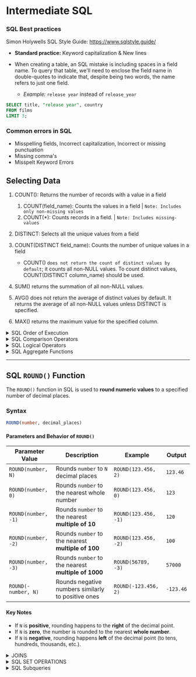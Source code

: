 # Intermediate SQL

### SQL Best practices

Simon Holywells SQL Style Guide: https://www.sqlstyle.guide/

- **Standard practice:** Keyword capitalization & New lines

- When creating a table, an SQL mistake is including spaces in a field name. To query that table, we'll need to enclose the field name in double-quotes to indicate that, despite being two words, the name refers to just one field.
  - *Example:* `release year` instead of `release_year`

```sql
SELECT title, "release year", country
FROM films
LIMIT 3;
```

### Common errors in SQL

- Misspelling fields, Incorrect capitalization, Incorrect or missing punctuation 
- Missing comma's
- Misspelt Keyword Errors



## Selecting Data

1. COUNT(): Returns the number of records with a value in a field
   1. COUNT(field_name): Counts the values in a field | `Note: Includes only non-missing values`
   2. COUNT(*): Counts records in a field. | `Note: Includes missing-values`

2. DISTINCT: Selects all the unique values from a field
3. COUNT(DISTINCT field_name): Counts the number of unique values in a field 
   - COUNT() `does not return the count of distinct values by default`; it counts all non-NULL values. To count distinct values, COUNT(DISTINCT column_name) should be used.
4. SUM() returns the summation of all non-NULL values.
5. AVG() does not return the average of distinct values by default. It returns the average of all non-NULL values unless DISTINCT is specified.
6. MAX() returns the maximum value for the specified column.

<details>

<summary>SQL Order of Execution</summary>
<br> <!-- Adds space between summary and content -->

1. **FROM**      → Identify the source tables
2. **JOIN**      → Combine tables based on conditions
3. **WHERE**     → Filter rows before grouping
4. **GROUP BY**  → Aggregate data into groups
5. **HAVING**    → Filter groups after aggregation
6. **SELECT**    → Choose columns or expressions
7. **DISTINCT**  → Remove duplicate rows
8. **ORDER BY**  → Sort the result set
9. **LIMIT / OFFSET** → Restrict number of rows

*Example Query Execution Order*

```sql
SELECT DISTINCT column_name  -- Step 6 & 7
FROM table_name              -- Step 1
JOIN another_table           -- Step 2
ON table_name.id = another_table.id  
WHERE condition              -- Step 3
GROUP BY column_name         -- Step 4
HAVING condition             -- Step 5
ORDER BY column_name         -- Step 8
LIMIT 10 OFFSET 5;           -- Step 9
```
</details>


<details>
<summary>SQL Comparison Operators</summary>
<br> <!-- Adds space between summary and content -->

SQL comparison operators are used in the `WHERE` clause to filter records based on conditions.

| Operator | Description | Example |
|----------|------------|---------|
| `=` | Equal to | `SELECT * FROM users WHERE age = 30;` |
| `<>` or `!=` | Not equal to | `SELECT * FROM users WHERE age <> 30;` |
| `>` | Greater than | `SELECT * FROM users WHERE age > 30;` |
| `<` | Less than | `SELECT * FROM users WHERE age < 30;` |
| `>=` | Greater than or equal to | `SELECT * FROM users WHERE age >= 30;` |
| `<=` | Less than or equal to | `SELECT * FROM users WHERE age <= 30;` |
| `BETWEEN` | Within a range (inclusive) | `SELECT * FROM users WHERE age BETWEEN 20 AND 30;` |
| `IN` | Matches any value in a list | `SELECT * FROM users WHERE country IN ('USA', 'Canada', 'UK');` |
| `NOT IN` | Excludes values in a list | `SELECT * FROM users WHERE country NOT IN ('USA', 'Canada');` |
| `LIKE` | Pattern matching with wildcards | `SELECT * FROM users WHERE name LIKE 'A%';` |
| `NOT LIKE` | Excludes pattern match | `SELECT * FROM users WHERE name NOT LIKE 'A%';` |
| `IS NULL` | Checks for NULL values | `SELECT * FROM users WHERE email IS NULL;` |
| `IS NOT NULL` | Checks for non-NULL values | `SELECT * FROM users WHERE email IS NOT NULL;` |

**Wildcard Characters for `LIKE` Operator**  
- `%` → Represents zero, one, or multiple characters (`'A%'` → Starts with 'A')  
- `_` → Represents a single character (`'_a%'` → Second letter is 'a')  
</details>



<details>
<summary>SQL Logical Operators</summary>

<br> <!-- Adds space between summary and content -->

Logical operators are used in SQL to combine multiple conditions in the `WHERE` clause.

| Operator  | Description | Example |
|-----------|------------|---------|
| `ALL` | Returns **TRUE** if all subquery values meet the condition | `SELECT * FROM employees WHERE salary > ALL (SELECT salary FROM interns);` → Retrieves employees with a salary **higher than all interns**. |
| `AND` | Returns **TRUE** if **all conditions** are met | `SELECT * FROM users WHERE age > 18 AND country = 'USA';` → Retrieves users **older than 18** **AND** from the USA. |
| `ANY` | Returns **TRUE** if **any subquery value** meets the condition | `SELECT * FROM employees WHERE salary > ANY (SELECT salary FROM interns);` → Retrieves employees earning **more than at least one intern**. |
| `BETWEEN` | Returns **TRUE** if a value is **within a range** (inclusive) | `SELECT * FROM orders WHERE order_date BETWEEN '2023-01-01' AND '2023-12-31';` → Retrieves orders placed in **2023**. |
| `EXISTS` | Returns **TRUE** if the subquery **returns at least one record** | `SELECT * FROM customers WHERE EXISTS (SELECT 1 FROM orders WHERE customers.id = orders.customer_id);` → Retrieves customers **who have placed orders**. |
| `IN` | Returns **TRUE** if a value is **in a list** | `SELECT * FROM users WHERE country IN ('USA', 'Canada', 'UK');` → Retrieves users **from USA, Canada, or the UK**. |
| `LIKE` | Returns **TRUE** if a value matches a **pattern** | `SELECT * FROM users WHERE name LIKE 'A%';` → Retrieves users **whose names start with 'A'**. |
| `NOT` | Returns **TRUE** if a condition is **NOT TRUE** | `SELECT * FROM users WHERE NOT country = 'USA';` → Retrieves users **who are not from the USA**. |
| `OR` | Returns **TRUE** if **at least one condition** is met | `SELECT * FROM users WHERE age > 30 OR city = 'New York';` → Retrieves users **older than 30 OR from New York**. |
| `SOME` | Same as `ANY` - Returns **TRUE** if **any subquery value** meets the condition | `SELECT * FROM employees WHERE salary > SOME (SELECT salary FROM interns);` → Retrieves employees earning **more than at least one intern**. |


### **Using Logical Operators Together**

#### Example 1: Combining `AND`, `OR`, and `IN`
```sql
SELECT * FROM users 
WHERE (age > 18 AND country IN ('USA', 'Canada')) 
   OR (age < 18 AND country = 'UK');
```

##### Example 2: Using `AND` and `OR`
```sql
SELECT * FROM users 
WHERE (age > 25 AND country = 'USA') 
   OR (age < 18 AND country = 'Canada');
```

#### Example 3: Using `BETWEEN` and `AND`
```SQL
SELECT * FROM employees 
WHERE age BETWEEN 25 AND 40 
AND (department = 'HR' OR department = 'Finance');
```
**Best Practices**
- Use parentheses () to group conditions and improve readability.
- Avoid unnecessary OR conditions as they may slow down queries.
- Prefer IN instead of multiple OR conditions for better performance.

</details>
  


<details>
<summary>SQL Aggregate Functions</summary>

<br> <!-- Adds space between summary and content -->

SQL **Aggregate Functions** perform calculations on multiple rows of data and return a **single** result. These functions are commonly used with the `GROUP BY` clause.

### **List of SQL Aggregate Functions**

| Function  | Description | Example |
|-----------|------------|---------|
| `COUNT()` | Returns the number of rows that match a condition | `SELECT COUNT(*) FROM users;` → Returns total users. |
| `SUM()` | Returns the total sum of a numeric column | `SELECT SUM(salary) FROM employees;` → Returns the total salary of all employees. |
| `AVG()` | Returns the average value of a numeric column | `SELECT AVG(price) FROM products;` → Returns the average product price. |
| `MIN()` | Returns the smallest value in a column | `SELECT MIN(age) FROM users;` → Returns the youngest user's age. |
| `MAX()` | Returns the largest value in a column | `SELECT MAX(salary) FROM employees;` → Returns the highest salary. |
| `GROUP_CONCAT()` *(MySQL only)* | Concatenates values into a single string | `SELECT GROUP_CONCAT(name) FROM users;` → Returns names as a single string. |
| `STRING_AGG()` *(PostgreSQL, SQL Server)* | Concatenates values with a delimiter | `SELECT STRING_AGG(name, ', ') FROM users;` → Returns names separated by commas. |

#### **Using Aggregate Functions with `GROUP BY`**

#### Example 1: Counting Users per Country
```sql
SELECT country, COUNT(*) AS user_count 
FROM users 
GROUP BY country;
```
</details>

---

## SQL `ROUND()` Function

The `ROUND()` function in SQL is used to **round numeric values** to a specified number of decimal places.

### **Syntax**
```sql
ROUND(number, decimal_places)
```

#### **Parameters and Behavior of `ROUND()`**

| Parameter Value | Description | Example | Output |
|----------------|------------|---------|--------|
| `ROUND(number, N)` | Rounds `number` to `N` decimal places | `ROUND(123.456, 2)` | `123.46` |
| `ROUND(number, 0)` | Rounds `number` to the nearest whole number | `ROUND(123.456, 0)` | `123` |
| `ROUND(number, -1)` | Rounds `number` to the nearest **multiple of 10** | `ROUND(123.456, -1)` | `120` |
| `ROUND(number, -2)` | Rounds `number` to the nearest **multiple of 100** | `ROUND(123.456, -2)` | `100` |
| `ROUND(number, -3)` | Rounds `number` to the nearest **multiple of 1000** | `ROUND(56789, -3)` | `57000` |
| `ROUND(-number, N)` | Rounds negative numbers similarly to positive ones | `ROUND(-123.456, 2)` | `-123.46` |


#### **Key Notes**
- If `N` is **positive**, rounding happens to the **right** of the decimal point.
- If `N` is **zero**, the number is rounded to the nearest **whole number**.
- If `N` is **negative**, rounding happens **left** of the decimal point (to tens, hundreds, thousands, etc.).

<details>
<summary> JOINS </summary>

</br>

1. **INNER JOIN**

Returns only the matching rows between two tables.

```sql
SELECT a.*, b.*
FROM tableA a
INNER JOIN tableB b
ON a.id = b.id;
```

2. **LEFT JOIN (LEFT OUTER JOIN)**

Returns all rows from the left table, and matching rows from the right table. If no match, NULLs are returned.

```sql
SELECT a.*, b.*
FROM tableA a
LEFT JOIN tableB b
ON a.id = b.id;
```
3. **RIGHT JOIN (RIGHT OUTER JOIN)**

Returns all rows from the right table, and matching rows from the left table. If no match, NULLs are returned.

```sql
SELECT a.*, b.*
FROM tableA a
RIGHT JOIN tableB b
ON a.id = b.id;
```

4. **FULL JOIN (FULL OUTER JOIN)**

Returns all rows from both tables. If no match, NULLs are returned for missing values.

```sql
SELECT a.*, b.*
FROM tableA a
FULL JOIN tableB b
ON a.id = b.id;
```

5. **CROSS JOIN**

Returns the Cartesian product of both tables (every row in A joins with every row in B).

```sql
SELECT a.*, b.*
FROM tableA a
CROSS JOIN tableB b;
```

*Results in (rows in A) × (rows in B) records.*

6. **SELF JOIN**

A table joins with itself.

```sql
SELECT a.*, b.*
FROM tableA a
JOIN tableA b
ON a.some_column = b.some_column;
```
*Used for hierarchical data like employees & managers.*

7. **ANTI JOIN (Using NOT EXISTS or NOT IN)**
   
Returns rows from the left table where there is no match in the right table.
-  It can be particularly useful for identifying whether an incorrect number of records appears in a join.

```sql
SELECT a.*
FROM tableA a
WHERE NOT EXISTS (
    SELECT 1 FROM tableB b WHERE a.id = b.id
);
```
*Finds unmatched records.*

8. SEMI-JOIN
   
Returns rows from the left table where a match exists in the right table, but it does not return columns from the right table.

- Similar to an INNER JOIN, but only returns columns from the left table.
- Often used in EXISTS or IN subqueries.
- Helps improve query performance when you only need to check for existence.

Example 1: Using `EXISTS` (Preferred Way)
```sql
SELECT customer_id, customer_name 
FROM customers c
WHERE EXISTS (
    SELECT 1 
    FROM orders o
    WHERE o.customer_id = c.customer_id
);
```
Example 2: Using `IN`
```sql
SELECT customer_id, customer_name 
FROM customers
WHERE customer_id IN (SELECT customer_id FROM orders);
```
</details>

<details>
<summary>SQL SET OPERATIONS</summary>
</br>


**Difference between `INNER JOIN` and `INTERSECT`**

| Feature         | `INTERSECT`                          | `INNER JOIN`                        |
|---------------|----------------------------------|--------------------------------|
| **Purpose**   | Finds common rows between two result sets | Combines matching rows from two tables based on a condition |
| **Columns**   | Both queries must have the same number of columns and matching data types | Can join tables with different structures using a join condition |
| **Duplicates** | Removes duplicates (returns distinct values) | Keeps all matching records (including duplicates) |
| **Condition**  | Implicit (compares all columns in both queries) | Explicit (defined using `ON` clause) |
| **Use Case**   | Finding identical rows in two queries | Combining related data from multiple tables |

</br>

**Comparison between `Anti-Join` and `EXCEPT`**

| Feature        | Anti-Join                          | EXCEPT                                |
|---------------|----------------------------------|--------------------------------------|
| **Purpose**   | Returns rows from one table that do not have a match in another table | Returns rows from the first query that are not in the second query |
| **Implementation** | Uses `LEFT JOIN` with `WHERE other_table.column IS NULL` | Uses `EXCEPT` keyword between two SELECT statements |
| **Condition**  | Explicit condition in `ON` clause | Implicitly compares all columns in both queries |
| **Columns**    | Can have different structures and columns | Both queries must have the same number of columns and matching data types |
| **Duplicates** | Keeps all non-matching records | Removes duplicates (returns distinct values) |
| **Use Case**   | Finding records in one table that have no match in another | Finding distinct rows in one query that are missing in another |

</br>

*Example of Anti-Join (Using LEFT JOIN)*
```sql
SELECT t1.*
FROM table1 t1
LEFT JOIN table2 t2 ON t1.id = t2.id
WHERE t2.id IS NULL;
```
💡 Finds records in table1 that do not exist in table2.

*Example of EXCEPT*
```sql
SELECT id FROM table1
EXCEPT
SELECT id FROM table2;
```
💡 Finds unique IDs in table1 that do not exist in table2 (removes duplicates).

</details>

<details>
<summary>SQL Subqueries</summary>
</br>

1. Subquery using `ANTI-JOIN` & `SEMI-JOIN`
2. Subquery in `WHERE` clause
3. Subquery in `SELECT` clause
4. Subquery in `FROM` clause
</details>
